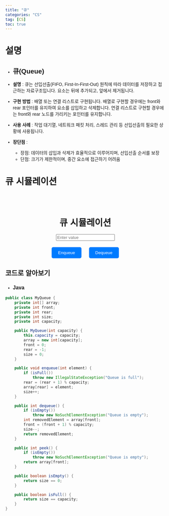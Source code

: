 ```yaml
---
title: "큐"
categories: "CS"
tag: [CS]
toc: true
---
```


# 설명

- ## **큐(Queue)**
 
- **설명** : 큐는 선입선출(FIFO, First-In-First-Out) 원칙에 따라 데이터를 저장하고 접근하는 자료구조입니다. 요소는 뒤에 추가되고, 앞에서 제거됩니다.

- **구현 방법** : 배열 또는 연결 리스트로 구현됩니다. 배열로 구현할 경우에는 front와 rear 포인터를 유지하여 요소를 삽입하고 삭제합니다. 연결 리스트로 구현할 경우에는 front와 rear 노드를 가리키는 포인터를 유지합니다.

- **사용 사례** : 작업 대기열, 네트워크 패킷 처리, 스레드 관리 등 선입선출의 필요한 상황에 사용됩니다.

- **장단점** :
  - 장점: 데이터의 삽입과 삭제가 효율적으로 이루어지며, 선입선출 순서를 보장
  - 단점: 크기가 제한적이며, 중간 요소에 접근하기 어려움

# 큐 시뮬레이션

<html>
<head>
  <title>큐 시뮬레이션</title>
  <style>
    body {
      font-family: Arial, sans-serif;
    }
    .container {
      display: flex;
      flex-direction: column;
      align-items: center;
      margin-top: 50px;
    }
    .queue {
      display: flex;
      flex-wrap: wrap;
      justify-content: center;
    }
    .queue-item {
      background-color: #f0f0f0;
      border: 1px solid #aaa;
      padding: 10px;
      margin: 5px;
      text-align: center;
    }
    .button-container {
      margin-top: 20px;
    }
    button {
      padding: 10px 20px;
      margin: 0 10px;
      background-color: #007bff;
      color: #fff;
      border: none;
      border-radius: 5px;
      cursor: pointer;
    }
    button:hover {
      background-color: #0056b3;
    }
  </style>

  <script>
    document.addEventListener("DOMContentLoaded", function() {
      const queueContainer = document.getElementById('queue');
      const inputValue = document.getElementById('inputValue');
      const enqueueBtn = document.getElementById('enqueueBtn');
      const dequeueBtn = document.getElementById('dequeueBtn');
      
      let queue = [];

      // 큐 시각화 업데이트
      function updateQueue() {
        queueContainer.innerHTML = queue.map(item => `<div class="queue-item">${item}</div>`).join('');
      }

      // Enqueue 버튼 클릭 시
      enqueueBtn.addEventListener("click", function() {
        const value = inputValue.value.trim();
        if (value !== '') {
          queue.push(value);
          updateQueue();
          inputValue.value = '';
        }
      });

      // Dequeue 버튼 클릭 시
      dequeueBtn.addEventListener("click", function() {
        if (queue.length > 0) {
          queue.shift();
          updateQueue();
        }
      });
    });
  </script>
</head>
<body>
  <div class="container">
    <h1>큐 시뮬레이션</h1>
    <div class="queue" id="queue"></div>
    <input type="text" id="inputValue" placeholder="Enter value">
    <div class="button-container">
      <button id="enqueueBtn">Enqueue</button>
      <button id="dequeueBtn">Dequeue</button>
    </div>
  </div>
</body>
</html>

## 코드로 알아보기
- ### **Java**
```Java
public class MyQueue {
    private int[] array;
    private int front;
    private int rear;
    private int size;
    private int capacity;

    public MyQueue(int capacity) {
        this.capacity = capacity;
        array = new int[capacity];
        front = 0;
        rear = -1;
        size = 0;
    }

    public void enqueue(int element) {
        if (isFull())
            throw new IllegalStateException("Queue is full");
        rear = (rear + 1) % capacity;
        array[rear] = element;
        size++;
    }

    public int dequeue() {
        if (isEmpty())
            throw new NoSuchElementException("Queue is empty");
        int removedElement = array[front];
        front = (front + 1) % capacity;
        size--;
        return removedElement;
    }

    public int peek() {
        if (isEmpty())
            throw new NoSuchElementException("Queue is empty");
        return array[front];
    }

    public boolean isEmpty() {
        return size == 0;
    }

    public boolean isFull() {
        return size == capacity;
    }
}

```